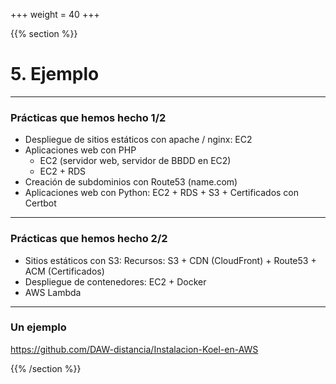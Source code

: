 +++
weight = 40
+++


{{% section %}}

# 5. Ejemplo
---

### Prácticas que hemos hecho 1/2

* Despliegue de sitios estáticos con apache / nginx: EC2
* Aplicaciones web con PHP
  * EC2 (servidor web, servidor de BBDD en EC2)
  * EC2 + RDS
* Creación de subdominios con Route53 (name.com)
* Aplicaciones web con Python: EC2 + RDS + S3 + Certificados con Certbot


---

### Prácticas que hemos hecho 2/2

* Sitios estáticos con S3: Recursos: S3 + CDN (CloudFront) + Route53 + ACM (Certificados)
* Despliegue de contenedores: EC2 + Docker
* AWS Lambda

---

### Un ejemplo

https://github.com/DAW-distancia/Instalacion-Koel-en-AWS

{{% /section %}}

